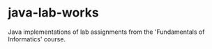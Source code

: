 # java-lab-works
Java implementations of lab assignments from the 'Fundamentals of Informatics' course.
